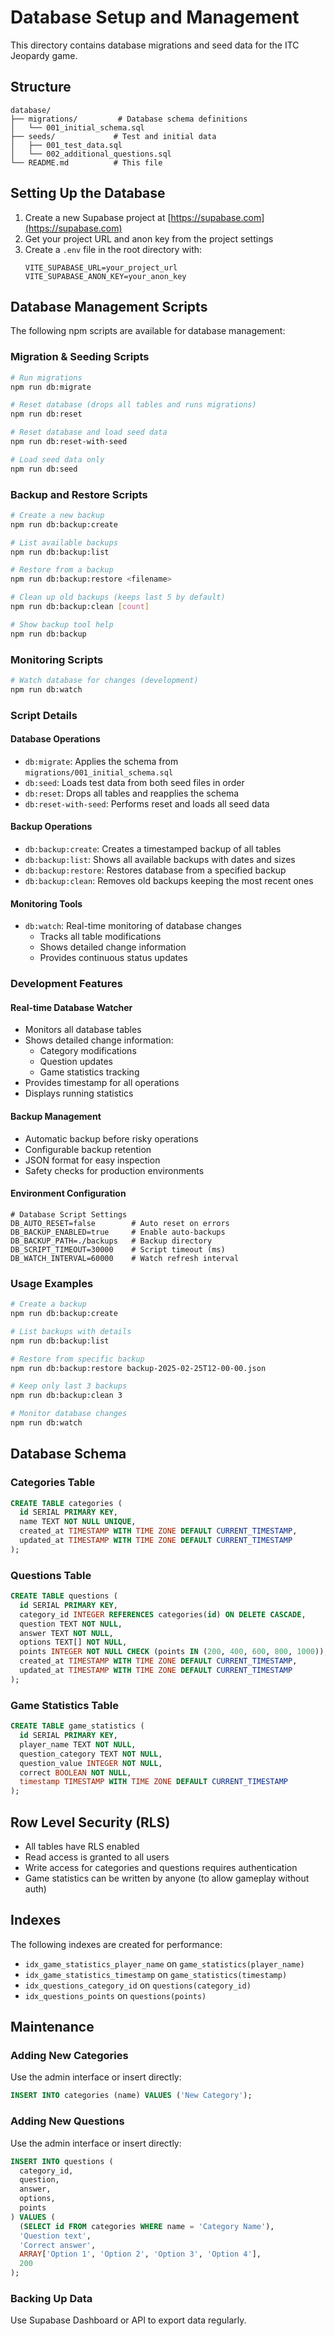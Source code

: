 # Database Setup and Management

This directory contains database migrations and seed data for the ITC Jeopardy game.

## Structure

```
database/
├── migrations/         # Database schema definitions
│   └── 001_initial_schema.sql
├── seeds/             # Test and initial data
│   ├── 001_test_data.sql
│   └── 002_additional_questions.sql
└── README.md          # This file
```

## Setting Up the Database

1. Create a new Supabase project at [https://supabase.com](https://supabase.com)
2. Get your project URL and anon key from the project settings
3. Create a `.env` file in the root directory with:
   ```
   VITE_SUPABASE_URL=your_project_url
   VITE_SUPABASE_ANON_KEY=your_anon_key
   ```

## Database Management Scripts

The following npm scripts are available for database management:

### Migration & Seeding Scripts
```bash
# Run migrations
npm run db:migrate

# Reset database (drops all tables and runs migrations)
npm run db:reset

# Reset database and load seed data
npm run db:reset-with-seed

# Load seed data only
npm run db:seed
```

### Backup and Restore Scripts
```bash
# Create a new backup
npm run db:backup:create

# List available backups
npm run db:backup:list

# Restore from a backup
npm run db:backup:restore <filename>

# Clean up old backups (keeps last 5 by default)
npm run db:backup:clean [count]

# Show backup tool help
npm run db:backup
```

### Monitoring Scripts
```bash
# Watch database for changes (development)
npm run db:watch
```

### Script Details

#### Database Operations
- `db:migrate`: Applies the schema from `migrations/001_initial_schema.sql`
- `db:seed`: Loads test data from both seed files in order
- `db:reset`: Drops all tables and reapplies the schema
- `db:reset-with-seed`: Performs reset and loads all seed data

#### Backup Operations
- `db:backup:create`: Creates a timestamped backup of all tables
- `db:backup:list`: Shows all available backups with dates and sizes
- `db:backup:restore`: Restores database from a specified backup
- `db:backup:clean`: Removes old backups keeping the most recent ones

#### Monitoring Tools
- `db:watch`: Real-time monitoring of database changes
  - Tracks all table modifications
  - Shows detailed change information
  - Provides continuous status updates

### Development Features

#### Real-time Database Watcher
- Monitors all database tables
- Shows detailed change information:
  - Category modifications
  - Question updates
  - Game statistics tracking
- Provides timestamp for all operations
- Displays running statistics

#### Backup Management
- Automatic backup before risky operations
- Configurable backup retention
- JSON format for easy inspection
- Safety checks for production environments

#### Environment Configuration
```env
# Database Script Settings
DB_AUTO_RESET=false        # Auto reset on errors
DB_BACKUP_ENABLED=true     # Enable auto-backups
DB_BACKUP_PATH=./backups   # Backup directory
DB_SCRIPT_TIMEOUT=30000    # Script timeout (ms)
DB_WATCH_INTERVAL=60000    # Watch refresh interval
```

### Usage Examples

```bash
# Create a backup
npm run db:backup:create

# List backups with details
npm run db:backup:list

# Restore from specific backup
npm run db:backup:restore backup-2025-02-25T12-00-00.json

# Keep only last 3 backups
npm run db:backup:clean 3

# Monitor database changes
npm run db:watch
```

## Database Schema

### Categories Table
```sql
CREATE TABLE categories (
  id SERIAL PRIMARY KEY,
  name TEXT NOT NULL UNIQUE,
  created_at TIMESTAMP WITH TIME ZONE DEFAULT CURRENT_TIMESTAMP,
  updated_at TIMESTAMP WITH TIME ZONE DEFAULT CURRENT_TIMESTAMP
);
```

### Questions Table
```sql
CREATE TABLE questions (
  id SERIAL PRIMARY KEY,
  category_id INTEGER REFERENCES categories(id) ON DELETE CASCADE,
  question TEXT NOT NULL,
  answer TEXT NOT NULL,
  options TEXT[] NOT NULL,
  points INTEGER NOT NULL CHECK (points IN (200, 400, 600, 800, 1000)),
  created_at TIMESTAMP WITH TIME ZONE DEFAULT CURRENT_TIMESTAMP,
  updated_at TIMESTAMP WITH TIME ZONE DEFAULT CURRENT_TIMESTAMP
);
```

### Game Statistics Table
```sql
CREATE TABLE game_statistics (
  id SERIAL PRIMARY KEY,
  player_name TEXT NOT NULL,
  question_category TEXT NOT NULL,
  question_value INTEGER NOT NULL,
  correct BOOLEAN NOT NULL,
  timestamp TIMESTAMP WITH TIME ZONE DEFAULT CURRENT_TIMESTAMP
);
```

## Row Level Security (RLS)

- All tables have RLS enabled
- Read access is granted to all users
- Write access for categories and questions requires authentication
- Game statistics can be written by anyone (to allow gameplay without auth)

## Indexes

The following indexes are created for performance:
- `idx_game_statistics_player_name` on `game_statistics(player_name)`
- `idx_game_statistics_timestamp` on `game_statistics(timestamp)`
- `idx_questions_category_id` on `questions(category_id)`
- `idx_questions_points` on `questions(points)`

## Maintenance

### Adding New Categories
Use the admin interface or insert directly:
```sql
INSERT INTO categories (name) VALUES ('New Category');
```

### Adding New Questions
Use the admin interface or insert directly:
```sql
INSERT INTO questions (
  category_id, 
  question, 
  answer, 
  options, 
  points
) VALUES (
  (SELECT id FROM categories WHERE name = 'Category Name'),
  'Question text',
  'Correct answer',
  ARRAY['Option 1', 'Option 2', 'Option 3', 'Option 4'],
  200
);
```

### Backing Up Data
Use Supabase Dashboard or API to export data regularly.
